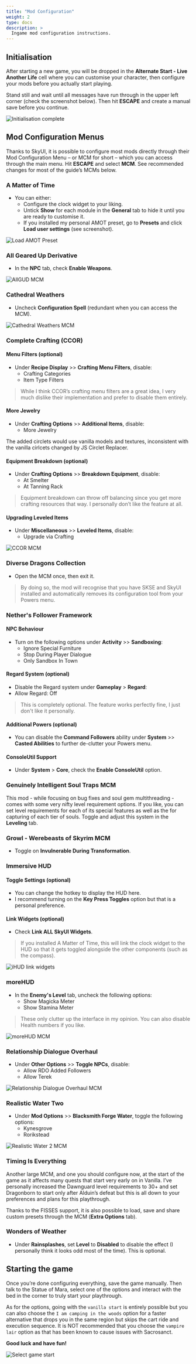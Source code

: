 ```yaml
---
title: "Mod Configuration"
weight: 2
type: docs
description: >
  Ingame mod configuration instructions.
---
```


## Initialisation

After starting a new game, you will be dropped in the **Alternate Start - Live Another Life** cell where you can customise your character, then configure your mods before you actually start playing.

Stand still and wait until all messages have run through in the upper left corner (check the screenshot below). Then hit **ESCAPE** and create a manual save before you continue.

![Initialisation complete](/Pictures/new_game/Initialisation_complete.jpg)

## Mod Configuration Menus

Thanks to SkyUI, it is possible to configure most mods directly through their Mod Configuration Menu – or MCM for short – which you can access through the main menu. Hit **ESCAPE** and select **MCM**. See recommended changes for most of the guide’s MCMs below.

### A Matter of Time

- You can either:
  - Configure the clock widget to your liking.
  - Untick **Show** for each module in the **General** tab to hide it until you are ready to customise it.
  - If you installed my personal AMOT preset, go to **Presets** and click **Load user settings** (see screenshot).

![Load AMOT Preset](/Pictures/new_game/load_amot_preset.jpg)

### All Geared Up Derivative

- In the **NPC** tab, check **Enable Weapons**.

![AllGUD MCM](/Pictures/new_game/allgud_mcm.jpg)

### Cathedral Weathers

- Uncheck **Configuration Spell** (redundant when you can access the MCM).

![Cathedral Weathers MCM](/Pictures/new_game/cw-mcm.jpg)

### Complete Crafting (CCOR)

#### Menu Filters (optional)

* Under **Recipe Display** >> **Crafting Menu Filters**, disable:
  * Crafting Categories
  * Item Type Filters

> While I think CCOR’s crafting menu filters are a great idea, I very much dislike their implementation and prefer to disable them entirely.

#### More Jewelry

* Under **Crafting Options** >> **Additional Items**, disable:
  * More Jewelry

The added circlets would use vanilla models and textures, inconsistent with the vanilla cirlcets changed by JS Circlet Replacer.

#### Equipment Breakdown (optional)

* Under **Crafting Options** >> **Breakdown Equipment**, disable:
  * At Smelter
  * At Tanning Rack

> Equipment breakdown can throw off balancing since you get more crafting resources that way. I personally don’t like the feature at all.

#### Upgrading Leveled Items

* Under **Miscellaneous** >> **Leveled Items**, disable:
  * Upgrade via Crafting

![CCOR MCM](/Pictures/new_game/ccor_crafting_optiosn.jpg)

### Diverse Dragons Collection

- Open the MCM once, then exit it.

> By doing so, the mod will recognise that you have SKSE and SkyUI installed and automatically removes its configuration tool from your Powers menu.

### Nether's Follower Framework

#### NPC Behaviour

* Turn on the following options under **Activity** >> **Sandboxing**:
  * Ignore Special Furniture
  * Stop During Player Dialogue
  * Only Sandbox In Town

#### Regard System (optional)

*  Disable the Regard system under **Gameplay** > **Regard**:
  * Allow Regard: Off

> This is completely optional. The feature works perfectly fine, I just don't like it personally.

#### Additional Powers (optional)

* You can disable the **Command Followers** ability under **System** >> **Casted Abilities** to further de-clutter your Powers menu.

#### ConsoleUtil Support

* Under **System** > **Core**, check the **Enable ConsoleUtil** option.

### Genuinely Intelligent Soul Traps MCM

This mod - while focusing on bug fixes and soul gem multithreading - comes with some very nifty level requirement options. If you like, you can set level requirements for each of its special features as well as the for capturing of each tier of souls. Toggle and adjust this system in the **Leveling** tab.

### Growl - Werebeasts of Skyrim MCM

* Toggle on **Invulnerable During Transformation**.

### Immersive HUD

#### Toggle Settings (optional)

- You can change the hotkey to display the HUD here.
- I recommend turning on the **Key Press Toggles** option but that is a personal preference.

#### Link Widgets (optional)

- Check **Link ALL SkyUI Widgets**.

> If you installed A Matter of Time, this will link the clock widget to the HUD so that it gets toggled alongside the other components (such as the compass). 

![iHUD link widgets](/Pictures/new_game/ihud_link_widgets.jpg)

### moreHUD

- In the **Enemy's Level** tab, uncheck the following options:
  - Show Magicka Meter
  - Show Stamina Meter

> These only clutter up the interface in my opinion. You can also disable Health numbers if you like.

![moreHUD MCM](/Pictures/new_game/morehud_mcm.jpg)

### Relationship Dialogue Overhaul

* Under **Other Options** >> **Toggle NPCs**, disable:
  * Allow RDO Added Followers
  * Allow Terek

![Relationship Dialogue Overhaul MCM](/Pictures/new_game/rdo_mcm.jpg)

### Realistic Water Two

* Under **Mod Options** >> **Blacksmith Forge Water**, toggle the following options:
  * Kynesgrove
  * Rorikstead

![Realistic Water 2 MCM](/Pictures/new_game/rwt_mcm.jpg)

### Timing Is Everything

Another large MCM, and one you should configure now, at the start of the game as it affects many quests that start very early on in Vanilla. I’ve personally increased the Dawnguard level requirements to 30+ and set Dragonborn to start only after Alduin’s defeat but this is all down to your preferences and plans for this playthrough.

Thanks to the FISSES support, it is also possible to load, save and share custom presets through the MCM (**Extra Options** tab).

### Wonders of Weather

* Under **Rainsplashes**, set **Level** to **Disabled** to disable the effect (I personally think it looks odd most of the time). This is optional.

## Starting the game

Once you’re done configuring everything, save the game manually. Then talk to the Statue of Mara, select one of the options and interact with the bed in the corner to truly start your playthrough.

As for the options, going with the `vanilla start` is entirely possible but you can also choose the `I am camping in the woods` option for a faster alternative that drops you in the same region but skips the cart ride and execution sequence. It is NOT recommended that you choose the `vampire lair` option as that has been known to cause issues with Sacrosanct.

**Good luck and have fun!**

![Select game start](/Pictures/new_game/select_game_start.jpg)